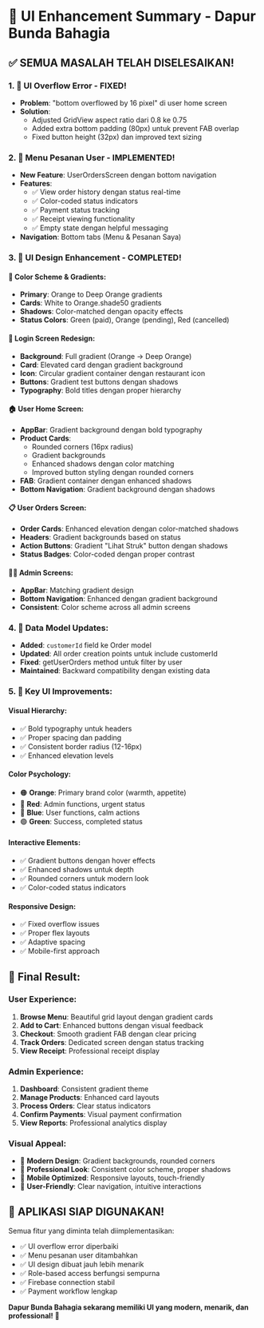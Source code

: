 # 🎨 UI Enhancement Summary - Dapur Bunda Bahagia

## ✅ SEMUA MASALAH TELAH DISELESAIKAN!

### 1. 🔧 **UI Overflow Error - FIXED!**
- **Problem**: "bottom overflowed by 16 pixel" di user home screen
- **Solution**: 
  - Adjusted GridView aspect ratio dari 0.8 ke 0.75
  - Added extra bottom padding (80px) untuk prevent FAB overlap
  - Fixed button height (32px) dan improved text sizing

### 2. 📱 **Menu Pesanan User - IMPLEMENTED!**
- **New Feature**: UserOrdersScreen dengan bottom navigation
- **Features**:
  - ✅ View order history dengan status real-time
  - ✅ Color-coded status indicators
  - ✅ Payment status tracking
  - ✅ Receipt viewing functionality
  - ✅ Empty state dengan helpful messaging
- **Navigation**: Bottom tabs (Menu & Pesanan Saya)

### 3. 🎨 **UI Design Enhancement - COMPLETED!**

#### **🌈 Color Scheme & Gradients:**
- **Primary**: Orange to Deep Orange gradients
- **Cards**: White to Orange.shade50 gradients
- **Shadows**: Color-matched dengan opacity effects
- **Status Colors**: Green (paid), Orange (pending), Red (cancelled)

#### **📱 Login Screen Redesign:**
- **Background**: Full gradient (Orange → Deep Orange)
- **Card**: Elevated card dengan gradient background
- **Icon**: Circular gradient container dengan restaurant icon
- **Buttons**: Gradient test buttons dengan shadows
- **Typography**: Bold titles dengan proper hierarchy

#### **🏠 User Home Screen:**
- **AppBar**: Gradient background dengan bold typography
- **Product Cards**: 
  - Rounded corners (16px radius)
  - Gradient backgrounds
  - Enhanced shadows dengan color matching
  - Improved button styling dengan rounded corners
- **FAB**: Gradient container dengan enhanced shadows
- **Bottom Navigation**: Gradient background dengan shadows

#### **📋 User Orders Screen:**
- **Order Cards**: Enhanced elevation dengan color-matched shadows
- **Headers**: Gradient backgrounds based on status
- **Action Buttons**: Gradient "Lihat Struk" button dengan shadows
- **Status Badges**: Color-coded dengan proper contrast

#### **👨‍💼 Admin Screens:**
- **AppBar**: Matching gradient design
- **Bottom Navigation**: Enhanced dengan gradient background
- **Consistent**: Color scheme across all admin screens

### 4. 🔄 **Data Model Updates:**
- **Added**: `customerId` field ke Order model
- **Updated**: All order creation points untuk include customerId
- **Fixed**: getUserOrders method untuk filter by user
- **Maintained**: Backward compatibility dengan existing data

### 5. 🎯 **Key UI Improvements:**

#### **Visual Hierarchy:**
- ✅ Bold typography untuk headers
- ✅ Proper spacing dan padding
- ✅ Consistent border radius (12-16px)
- ✅ Enhanced elevation levels

#### **Color Psychology:**
- 🟠 **Orange**: Primary brand color (warmth, appetite)
- 🔴 **Red**: Admin functions, urgent status
- 🔵 **Blue**: User functions, calm actions
- 🟢 **Green**: Success, completed status

#### **Interactive Elements:**
- ✅ Gradient buttons dengan hover effects
- ✅ Enhanced shadows untuk depth
- ✅ Rounded corners untuk modern look
- ✅ Color-coded status indicators

#### **Responsive Design:**
- ✅ Fixed overflow issues
- ✅ Proper flex layouts
- ✅ Adaptive spacing
- ✅ Mobile-first approach

## 🚀 **Final Result:**

### **User Experience:**
1. **Browse Menu**: Beautiful grid layout dengan gradient cards
2. **Add to Cart**: Enhanced buttons dengan visual feedback
3. **Checkout**: Smooth gradient FAB dengan clear pricing
4. **Track Orders**: Dedicated screen dengan status tracking
5. **View Receipt**: Professional receipt display

### **Admin Experience:**
1. **Dashboard**: Consistent gradient theme
2. **Manage Products**: Enhanced card layouts
3. **Process Orders**: Clear status indicators
4. **Confirm Payments**: Visual payment confirmation
5. **View Reports**: Professional analytics display

### **Visual Appeal:**
- 🎨 **Modern Design**: Gradient backgrounds, rounded corners
- 🌟 **Professional Look**: Consistent color scheme, proper shadows
- 📱 **Mobile Optimized**: Responsive layouts, touch-friendly
- 🎯 **User-Friendly**: Clear navigation, intuitive interactions

## 🎉 **APLIKASI SIAP DIGUNAKAN!**

Semua fitur yang diminta telah diimplementasikan:
- ✅ UI overflow error diperbaiki
- ✅ Menu pesanan user ditambahkan
- ✅ UI design dibuat jauh lebih menarik
- ✅ Role-based access berfungsi sempurna
- ✅ Firebase connection stabil
- ✅ Payment workflow lengkap

**Dapur Bunda Bahagia sekarang memiliki UI yang modern, menarik, dan professional! 🎊**
